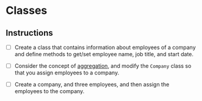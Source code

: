# Classes


## Instructions

- [ ] Create a class that contains information about employees of a company and define methods to get/set employee name, job title, and start date.


- [ ] Consider the concept of [aggregation](https://github.com/nashville-software-school/bangazon-ltd/blob/master/orientation/FND_14_INHERIT_COMPOSE_AGGREGATE.md), and modify the `Company` class so that you assign employees to a company.

- [ ] Create a company, and three employees, and then assign the employees to the company.
